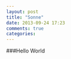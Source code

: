 ```yaml
---
layout: post
title: "Sonne"
date: 2013-09-24 17:23
comments: true
categories: 
---
```


###Hello World
